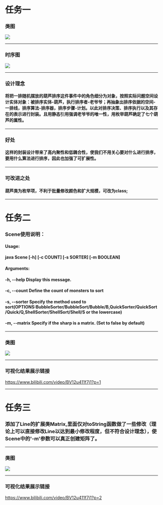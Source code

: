 # 任务一
### 类图
![](http://www.plantuml.com/plantuml/png/RPB1KiCW48RlFCKUrMbUmQczzEAXOnqlZeTjkgQC138BZDRekqjPQ5Ar5zX_-t_B3rdwW1nYRw0z86CRYBrIhK7lOTkIfL51-lMexTMr-gwjDT4diVHa3-50iijYH-6n2ibuahQE4nryNhBYAOXO_c6qfJYKOa3sj35efQOFQcCWEOIsoVIABS6zjhWpD5RUndaTj2icwFvJdj340Y8RUrYxo7iX933mebliSbMjC9HD9MJ7wlY0zgrWUTe6jmsiRLTA_uv31Vq-lQINqSRXlbgIF0jWyEBkLt6N4i-j2VZy0dWULxno31YIVtAd2oCOB-8bRmtevUhZRFpVL5BUCUDnubQOeCkpW96rlawH9OsI2D0qNxVpJ4fLzwaZhvCrWfkcEGzIAdV0pRM9wQ1yZMf9TXzxymC0)

---
### 时序图
![](http://www.plantuml.com/plantuml/png/HP0nIyD05CVdlaznqDalq46AInU7WeDpi4yyk5xq-cxGgL8gmS5gGSLHQbGgba86en0_JIvUluLtlMX3bjpl_Tx_dsiFA5Aa-u8HxwFW4e4u2MpOuVbFyk7UwcgwAgxBV6HltkpbCqG75AiDPkw91go3U8OgG7TIvaFdhSakbyYQNQsE1TQoG-PhOXvUQtalLeHUQ-u8ZN2YKQFx2e5XVQnLZ_c9ZaAKW98udJRiuj4aqtfBLqIIDVUFE270EdLhknPRpCx6Pfo2Z0cPm4Dg-OwZCf-7483m0ru9RPnJZJAJBAkxpogx1GZ7RY04EMw-xnstBpDpaLNlwMh-1E2PdmdhVF1YMHQJWFz3DhtyLQJ5NuasofxkYry0)

---
### 设计理念
#### 将把一排随机摆放的葫芦排序这件事件中的角色细分为对象，按照实际问题空间设计实体对象：被排序实体-葫芦，执行排序者-老爷爷；再抽象出排序依据的空间-一排线，排序算法-排序器，排序步骤-计划。以此对排序决策、排序执行以及其存在的表示进行封装。且用静态引用强调老爷爷的唯一性，用枚举葫芦确定了七个葫芦的属性。

---
### 好处
#### 这样的封装设计带来了高内聚性和低耦合性，使我们不用关心要对什么进行排序，要用什么算法进行排序，因此也加强了可扩展性。

---
### 可改进之处
#### 葫芦类为枚举项，不利于批量修改颜色和扩大规模，可改为class;

---
# 任务二
### Scene使用说明：
#### Usage:
#### java Scene [-h] [-c COUNT] [-s SORTER] [-m BOOLEAN]
#### Arguments:
#### -h, --help			Display this message.
#### -c, --count			Define the count of monsters to sort
#### -s, --sorter		Specify the method used to sort(OPTIONS:BubbleSorter/BubbleSort/Bubble/B,QuickSorter/QuickSort/Quick/Q,ShellSorter/ShellSort/Shell/S or the lowercase)
#### -m, --matrix		Specify if the sharp is a matrix. (Set to false by default)

---
### 类图
![](http://www.plantuml.com/plantuml/png/dL9DJyCm3BtdL_W8QFqBQEoo2qY38Iw8WvUPDcgQb7m8Hk6_4_AnPe8Bz5BxEU_5Vl7IEZJE3n9uXmQv8sCPunAjXIqdHHE3y0qerDav-poM5FQfb49m7SKWGYsv-vm7KZoaJL066tyHiUGIc4z8eSYFEHdHMDf8L2cdD-BUKMf0g41wHavmBHJk94r5RwEjS49d4hI_8GyeVHOYvGUuqSe6lQGHfC4isiKkPeKCOmwAHkQi3dUe-Ynjvj3fhJD2jJcrhpXMVTGJH5lAvLBZlb02N0qXySJxbT-5gMjg47ny0YpN5HTJ6p06_io-zOBtVoF7_ANmvYToQQPwBJgIyh-TXUSac4wi3znYlast-igOdtwdzCeOFCowHInAbwK1cVvbTpASXc5vNPlcux9skyOh7skuSe2nB1eBiDRUx2D6SD4qnxOOYnNGDJPBQbWJlN-hBKdj_I2_0000)

---
### 可视化结果展示链接
https://www.bilibili.com/video/BV12u411f7j1?p=1

---
# 任务三
### 添加了Line的扩展类Matrix,里面仅对toString函数做了一些修改（理论上可以直接修改Line以达到最小修改程度，但不符合设计理念），使Scene中的'-m'参数可以真正创建矩阵了。

---
### 类图
![](http://www.plantuml.com/plantuml/png/dL9DJoCn3BtdL_Yuk-hyXLNffHSg5Ogu80xkr4oZPf8X7w9buByJ9KudhRZ0N2P-zdjsNZnt7gqFlO9sZnPRJzO9qIfq3ZOjQHe5nAz7gV_y5P_dbCO3fz8H_9xI8K4T-GUE8oaL6HkLmQLVGXpv37A5afh2mC60rj5QeSun7QaDdl80KaVI2xO4jrBZLj5OzDR6IIyDaw3x3db45LY8TEXXPRIBUbaZIeETTRDjYWeP1ZuK3UOiJlUe3onjfwCt6s-bxZXqRpWKgQiRi2svkJAuAvG8LvTGUE7z8cpZhMjg57nw1ZotOsuU0uR8dzXtGRQ7dv5J_5fuqnFvwawy5djIwhUJnUSa62-iZznYlijTGsNCjTyblB4MJvFk2cFwE5xLJldIB5VmKe7A_x9R36UUu7Lkce__zMlKUELp3LSE2S6YAG5B4-mkOHdWkHdvrpJdGOL8jM1gR6fYO4dqJb5_JdeNUlK5)

---
### 可视化结果展示链接
https://www.bilibili.com/video/BV12u411f7j1?p=2

